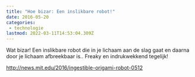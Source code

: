 ```yaml
---
title: "Hoe bizar: Een inslikbare robot!"
date: 2016-05-20
categories:
 - technologie
lastmod: 2022-03-11T14:53:04.309Z
---
```


Wat bizar! Een inslikbare robot die in je lichaam aan de slag gaat en daarna door je lichaam afbreekbaar is.. Freaky en indrukwekkend tegelijk!

http://news.mit.edu/2016/ingestible-origami-robot-0512
